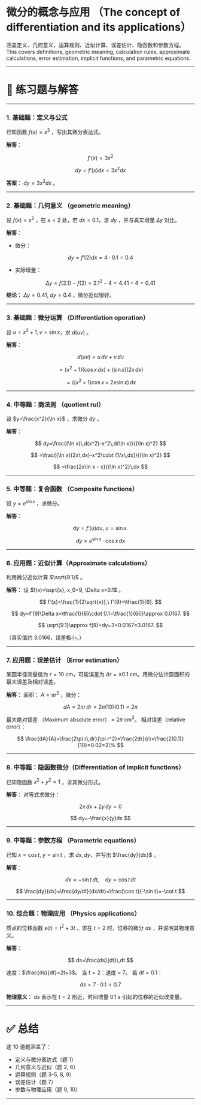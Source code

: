 # 微分的概念与应用 （The concept of differentiation and its applications）

涵盖定义、几何意义、运算规则、近似计算、误差估计、隐函数和参数方程。  
This covers definitions, geometric meaning, calculation rules, approximate calculations, error estimation, implicit functions, and parametric equations.  

---

# 📘 练习题与解答

---

### 1. 基础题：定义与公式

已知函数 $f(x)=x^3$ ，写出其微分表达式。

**解答**：

$$
f'(x)=3x^2
$$

$$
dy=f'(x)dx=3x^2dx
$$

**答案**： $dy=3x^2dx$ 。

---

### 2. 基础题：几何意义 （geometric meaning）

设 $f(x)=x^2$ ，在 $x=2$ 处，若 $dx=0.1$，求 $dy$ ，并与真实增量 $\Delta y$ 对比。

**解答**：

* 微分：

$$
dy=f'(2)dx=4\cdot 0.1=0.4
$$

* 实际增量：

$$
\Delta y=f(2.1)-f(2)=2.1^2-4=4.41-4=0.41
$$

**结论**： $\Delta y=0.41,\ dy=0.4$ ，微分近似很好。

---

### 3. 基础题：微分运算 （Differentiation operation）

设 $u=x^2+1, v=\sin x$，求 $d(uv)$ 。

**解答**：

$$
d(uv)=u\,dv+v\,du
$$

$$
= (x^2+1)(\cos x\,dx)+(\sin x)(2x\,dx)
$$

$$
=\big((x^2+1)\cos x+2x\sin x\big)\,dx
$$

---

### 4. 中等题：商法则 （quotient rul）

设 $y=\frac{x^2}{\ln x}$ ，求微分 $dy$ 。

**解答**：

$$
dy=\frac{(\ln x)\,d(x^2)-x^2\,d(\ln x)}{(\ln x)^2}
$$

$$
=\frac{(\ln x)(2x\,dx)-x^2\cdot (1/x\,dx)}{(\ln x)^2}
$$

$$
=\frac{2x\ln x - x}{(\ln x)^2}\,dx
$$

---

### 5. 中等题：复合函数 （Composite functions）

设 $y=e^{\sin x}$ ，求微分。

**解答**：

$$
dy=f'(u)du,\ u=\sin x.
$$

$$
dy=e^{\sin x}\cdot \cos x\,dx
$$

---

### 6. 应用题：近似计算（Approximate calculations）

利用微分近似计算 $\sqrt{9.1}$ 。

**解答**：
设 $f(x)=\sqrt{x}, x_0=9, \Delta x=0.1$ 。

$$
f'(x)=\frac{1}{2\sqrt{x}},\ f'(9)=\tfrac{1}{6}.
$$

$$
dy=f'(9)\Delta x=\tfrac{1}{6}\cdot 0.1=\tfrac{1}{60}\approx 0.0167.
$$

$$
\sqrt{9.1}\approx f(9)+dy=3+0.0167=3.0167.
$$

（真实值约 3.0166，误差极小。）

---

### 7. 应用题：误差估计 （Error estimation）

某圆半径测量值为 $r=10$ cm，可能误差为 $\Delta r=\pm 0.1$ cm。用微分估计圆面积的最大误差及相对误差。

**解答**：
面积： $A=\pi r^2$ ，微分：

$$
dA=2\pi r\,dr=2\pi (10)(0.1)=2\pi
$$

最大绝对误差 （Maximum absolute error） ≈ $2\pi$ cm$^2$。
相对误差（relative error）：

$$
\frac{dA}{A}=\frac{2\pi r\,dr}{\pi r^2}=\frac{2dr}{r}=\frac{2(0.1)}{10}=0.02=2\%
$$

---

### 8. 中等题：隐函数微分（Differentiation of implicit functions）

已知隐函数 $x^2+y^2=1$ ，求其微分形式。

**解答**：
对等式求微分：

$$
2x\,dx+2y\,dy=0
$$

$$
dy=-\frac{x}{y}dx
$$

---

### 9. 中等题：参数方程 （Parametric equations）

已知 $x=\cos t,\ y=\sin t$ ，求 $dx,dy$，并写出 $\frac{dy}{dx}$ 。

**解答**：

$$
dx=-\sin t\,dt,\quad dy=\cos t\,dt
$$

$$
\frac{dy}{dx}=\frac{dy/dt}{dx/dt}=\frac{\cos t}{-\sin t}=-\cot t
$$

---

### 10. 综合题：物理应用 （Physics applications）

质点的位移函数 $s(t)=t^2+3t$ 。求在 $t=2$ 时，位移的微分 $ds$ ，并说明其物理意义。

**解答**：

$$
ds=\frac{ds}{dt}\,dt
$$

速度：$\frac{ds}{dt}=2t+3$。
当 $t=2$：速度 = 7。
若 $dt=0.1$：

$$
ds=7\cdot 0.1=0.7
$$

**物理意义**： $ds$ 表示在 $t=2$ 附近，时间增量 0.1 s 引起的位移的近似改变量。

---

# ✅ 总结

这 10 道题涵盖了：

* 定义与微分表达式（题 1）
* 几何意义与近似（题 2, 6）
* 运算规则（题 3–5, 8, 9）
* 误差估计（题 7）
* 参数与物理应用（题 9, 10）

---


